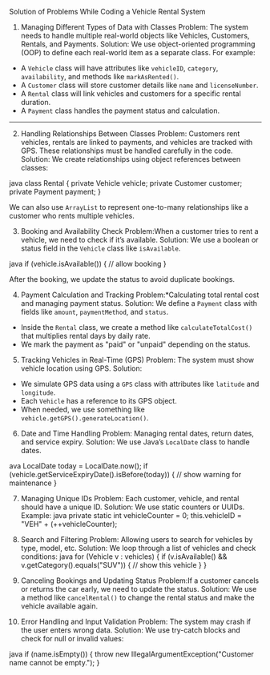 
Solution of  Problems While Coding a Vehicle Rental System

1. Managing Different Types of Data with Classes
Problem: The system needs to handle multiple real-world objects like Vehicles, Customers, Rentals, and Payments.
Solution:
We use object-oriented programming (OOP) to define each real-world item as a separate class. For example:

* A `Vehicle` class will have attributes like `vehicleID`, `category`, `availability`, and methods like `markAsRented()`.
* A `Customer` class will store customer details like `name` and `licenseNumber`.
* A `Rental` class will link vehicles and customers for a specific rental duration.
* A `Payment` class handles the payment status and calculation.

---

2. Handling Relationships Between Classes
Problem: Customers rent vehicles, rentals are linked to payments, and vehicles are tracked with GPS. These relationships must be handled carefully in the code.
Solution:
We create relationships using object references between classes:

java
class Rental {
    private Vehicle vehicle;
    private Customer customer;
    private Payment payment;
}

We can also use `ArrayList` to represent one-to-many relationships like a customer who rents multiple vehicles.

3. Booking and Availability Check
Problem:When a customer tries to rent a vehicle, we need to check if it’s available.
Solution:
We use a boolean or status field in the `Vehicle` class like `isAvailable`.

java
if (vehicle.isAvailable()) {
    // allow booking
}

After the booking, we update the status to avoid duplicate bookings.

4. Payment Calculation and Tracking
Problem:*Calculating total rental cost and managing payment status.
Solution:
 We define a `Payment` class with fields like `amount`, `paymentMethod`, and `status`.
* Inside the `Rental` class, we create a method like `calculateTotalCost()` that multiplies rental days by daily rate.
* We mark the payment as "paid" or "unpaid" depending on the status.

5. Tracking Vehicles in Real-Time (GPS)
Problem: The system must show vehicle location using GPS.
Solution:

* We simulate GPS data using a `GPS` class with attributes like `latitude` and `longitude`.
* Each `Vehicle` has a reference to its GPS object.
* When needed, we use something like `vehicle.getGPS().generateLocation()`.

6. Date and Time Handling
Problem: Managing rental dates, return dates, and service expiry.
Solution:
We use Java’s `LocalDate` class to handle dates.

ava
LocalDate today = LocalDate.now();
if (vehicle.getServiceExpiryDate().isBefore(today)) {
    // show warning for maintenance
}

7. Managing Unique IDs
Problem: Each customer, vehicle, and rental should have a unique ID.
Solution:
We use static counters or UUIDs. Example:
java
private static int vehicleCounter = 0;
this.vehicleID = "VEH" + (++vehicleCounter);

8. Search and Filtering
Problem: Allowing users to search for vehicles by type, model, etc.
Solution:
We loop through a list of vehicles and check conditions:
java
for (Vehicle v : vehicles) {
    if (v.isAvailable() && v.getCategory().equals("SUV")) {
        // show this vehicle
    }
}

9. Canceling Bookings and Updating Status
Problem:If a customer cancels or returns the car early, we need to update the status.
Solution:
We use a method like `cancelRental()` to change the rental status and make the vehicle available again.

10. Error Handling and Input Validation
Problem: The system may crash if the user enters wrong data.
Solution:
We use try-catch blocks and check for null or invalid values:

java
if (name.isEmpty()) {
    throw new IllegalArgumentException("Customer name cannot be empty.");
}


